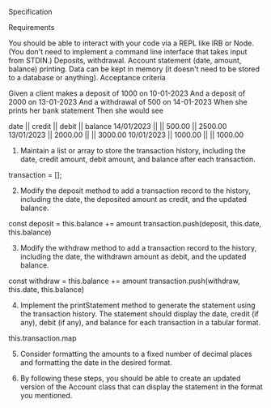 Specification

Requirements

You should be able to interact with your code via a REPL like IRB or Node. (You don't need to implement a command line interface that takes input from STDIN.)
Deposits, withdrawal.
Account statement (date, amount, balance) printing.
Data can be kept in memory (it doesn't need to be stored to a database or anything).
Acceptance criteria

Given a client makes a deposit of 1000 on 10-01-2023
And a deposit of 2000 on 13-01-2023
And a withdrawal of 500 on 14-01-2023
When she prints her bank statement
Then she would see

date || credit || debit || balance
14/01/2023 || || 500.00 || 2500.00
13/01/2023 || 2000.00 || || 3000.00
10/01/2023 || 1000.00 || || 1000.00



1. Maintain a list or array to store the transaction history, including the date, credit amount, debit amount, and balance after each transaction.

transaction = [];

2. Modify the deposit method to add a transaction record to the history, including the date, the deposited amount as credit, and the updated balance.

const deposit = this.balance += amount 
transaction.push(deposit, this.date, this.balance)


3. Modify the withdraw method to add a transaction record to the history, including the date, the withdrawn amount as debit, and the updated balance.

const withdraw = this.balance += amount 
transaction.push(withdraw, this.date, this.balance)

4. Implement the printStatement method to generate the statement using the transaction history. The statement should display the date, credit (if any), debit (if any), and balance for each transaction in a tabular format.

this.transaction.map


5. Consider formatting the amounts to a fixed number of decimal places and formatting the date in the desired format.

6. By following these steps, you should be able to create an updated version of the Account class that can display the statement in the format you mentioned.
